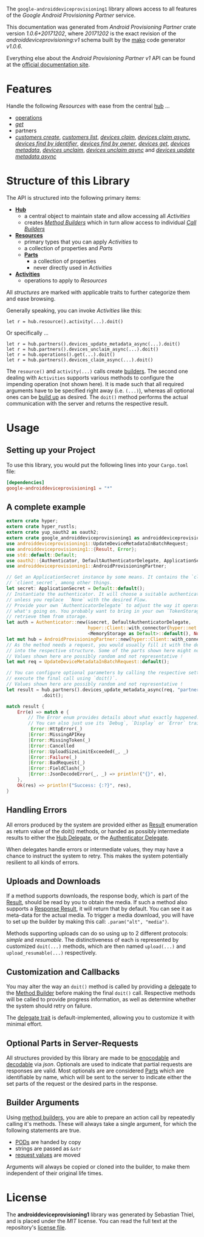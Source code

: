 <!---
DO NOT EDIT !
This file was generated automatically from 'src/mako/api/README.md.mako'
DO NOT EDIT !
-->
The `google-androiddeviceprovisioning1` library allows access to all features of the *Google Android Provisioning Partner* service.

This documentation was generated from *Android Provisioning Partner* crate version *1.0.6+20171202*, where *20171202* is the exact revision of the *androiddeviceprovisioning:v1* schema built by the [mako](http://www.makotemplates.org/) code generator *v1.0.6*.

Everything else about the *Android Provisioning Partner* *v1* API can be found at the
[official documentation site](https://developers.google.com/zero-touch/).
# Features

Handle the following *Resources* with ease from the central [hub](https://docs.rs/google-androiddeviceprovisioning1/1.0.6+20171202/google_androiddeviceprovisioning1/struct.AndroidProvisioningPartner.html) ... 

* [operations](https://docs.rs/google-androiddeviceprovisioning1/1.0.6+20171202/google_androiddeviceprovisioning1/struct.Operation.html)
 * [*get*](https://docs.rs/google-androiddeviceprovisioning1/1.0.6+20171202/google_androiddeviceprovisioning1/struct.OperationGetCall.html)
* partners
 * [*customers create*](https://docs.rs/google-androiddeviceprovisioning1/1.0.6+20171202/google_androiddeviceprovisioning1/struct.PartnerCustomerCreateCall.html), [*customers list*](https://docs.rs/google-androiddeviceprovisioning1/1.0.6+20171202/google_androiddeviceprovisioning1/struct.PartnerCustomerListCall.html), [*devices claim*](https://docs.rs/google-androiddeviceprovisioning1/1.0.6+20171202/google_androiddeviceprovisioning1/struct.PartnerDeviceClaimCall.html), [*devices claim async*](https://docs.rs/google-androiddeviceprovisioning1/1.0.6+20171202/google_androiddeviceprovisioning1/struct.PartnerDeviceClaimAsyncCall.html), [*devices find by identifier*](https://docs.rs/google-androiddeviceprovisioning1/1.0.6+20171202/google_androiddeviceprovisioning1/struct.PartnerDeviceFindByIdentifierCall.html), [*devices find by owner*](https://docs.rs/google-androiddeviceprovisioning1/1.0.6+20171202/google_androiddeviceprovisioning1/struct.PartnerDeviceFindByOwnerCall.html), [*devices get*](https://docs.rs/google-androiddeviceprovisioning1/1.0.6+20171202/google_androiddeviceprovisioning1/struct.PartnerDeviceGetCall.html), [*devices metadata*](https://docs.rs/google-androiddeviceprovisioning1/1.0.6+20171202/google_androiddeviceprovisioning1/struct.PartnerDeviceMetadataCall.html), [*devices unclaim*](https://docs.rs/google-androiddeviceprovisioning1/1.0.6+20171202/google_androiddeviceprovisioning1/struct.PartnerDeviceUnclaimCall.html), [*devices unclaim async*](https://docs.rs/google-androiddeviceprovisioning1/1.0.6+20171202/google_androiddeviceprovisioning1/struct.PartnerDeviceUnclaimAsyncCall.html) and [*devices update metadata async*](https://docs.rs/google-androiddeviceprovisioning1/1.0.6+20171202/google_androiddeviceprovisioning1/struct.PartnerDeviceUpdateMetadataAsyncCall.html)




# Structure of this Library

The API is structured into the following primary items:

* **[Hub](https://docs.rs/google-androiddeviceprovisioning1/1.0.6+20171202/google_androiddeviceprovisioning1/struct.AndroidProvisioningPartner.html)**
    * a central object to maintain state and allow accessing all *Activities*
    * creates [*Method Builders*](https://docs.rs/google-androiddeviceprovisioning1/1.0.6+20171202/google_androiddeviceprovisioning1/trait.MethodsBuilder.html) which in turn
      allow access to individual [*Call Builders*](https://docs.rs/google-androiddeviceprovisioning1/1.0.6+20171202/google_androiddeviceprovisioning1/trait.CallBuilder.html)
* **[Resources](https://docs.rs/google-androiddeviceprovisioning1/1.0.6+20171202/google_androiddeviceprovisioning1/trait.Resource.html)**
    * primary types that you can apply *Activities* to
    * a collection of properties and *Parts*
    * **[Parts](https://docs.rs/google-androiddeviceprovisioning1/1.0.6+20171202/google_androiddeviceprovisioning1/trait.Part.html)**
        * a collection of properties
        * never directly used in *Activities*
* **[Activities](https://docs.rs/google-androiddeviceprovisioning1/1.0.6+20171202/google_androiddeviceprovisioning1/trait.CallBuilder.html)**
    * operations to apply to *Resources*

All *structures* are marked with applicable traits to further categorize them and ease browsing.

Generally speaking, you can invoke *Activities* like this:

```Rust,ignore
let r = hub.resource().activity(...).doit()
```

Or specifically ...

```ignore
let r = hub.partners().devices_update_metadata_async(...).doit()
let r = hub.partners().devices_unclaim_async(...).doit()
let r = hub.operations().get(...).doit()
let r = hub.partners().devices_claim_async(...).doit()
```

The `resource()` and `activity(...)` calls create [builders][builder-pattern]. The second one dealing with `Activities` 
supports various methods to configure the impending operation (not shown here). It is made such that all required arguments have to be 
specified right away (i.e. `(...)`), whereas all optional ones can be [build up][builder-pattern] as desired.
The `doit()` method performs the actual communication with the server and returns the respective result.

# Usage

## Setting up your Project

To use this library, you would put the following lines into your `Cargo.toml` file:

```toml
[dependencies]
google-androiddeviceprovisioning1 = "*"
```

## A complete example

```Rust
extern crate hyper;
extern crate hyper_rustls;
extern crate yup_oauth2 as oauth2;
extern crate google_androiddeviceprovisioning1 as androiddeviceprovisioning1;
use androiddeviceprovisioning1::UpdateDeviceMetadataInBatchRequest;
use androiddeviceprovisioning1::{Result, Error};
use std::default::Default;
use oauth2::{Authenticator, DefaultAuthenticatorDelegate, ApplicationSecret, MemoryStorage};
use androiddeviceprovisioning1::AndroidProvisioningPartner;

// Get an ApplicationSecret instance by some means. It contains the `client_id` and 
// `client_secret`, among other things.
let secret: ApplicationSecret = Default::default();
// Instantiate the authenticator. It will choose a suitable authentication flow for you, 
// unless you replace  `None` with the desired Flow.
// Provide your own `AuthenticatorDelegate` to adjust the way it operates and get feedback about 
// what's going on. You probably want to bring in your own `TokenStorage` to persist tokens and
// retrieve them from storage.
let auth = Authenticator::new(&secret, DefaultAuthenticatorDelegate,
                              hyper::Client::with_connector(hyper::net::HttpsConnector::new(hyper_rustls::TlsClient::new())),
                              <MemoryStorage as Default>::default(), None);
let mut hub = AndroidProvisioningPartner::new(hyper::Client::with_connector(hyper::net::HttpsConnector::new(hyper_rustls::TlsClient::new())), auth);
// As the method needs a request, you would usually fill it with the desired information
// into the respective structure. Some of the parts shown here might not be applicable !
// Values shown here are possibly random and not representative !
let mut req = UpdateDeviceMetadataInBatchRequest::default();

// You can configure optional parameters by calling the respective setters at will, and
// execute the final call using `doit()`.
// Values shown here are possibly random and not representative !
let result = hub.partners().devices_update_metadata_async(req, "partnerId")
             .doit();

match result {
    Err(e) => match e {
        // The Error enum provides details about what exactly happened.
        // You can also just use its `Debug`, `Display` or `Error` traits
         Error::HttpError(_)
        |Error::MissingAPIKey
        |Error::MissingToken(_)
        |Error::Cancelled
        |Error::UploadSizeLimitExceeded(_, _)
        |Error::Failure(_)
        |Error::BadRequest(_)
        |Error::FieldClash(_)
        |Error::JsonDecodeError(_, _) => println!("{}", e),
    },
    Ok(res) => println!("Success: {:?}", res),
}

```
## Handling Errors

All errors produced by the system are provided either as [Result](https://docs.rs/google-androiddeviceprovisioning1/1.0.6+20171202/google_androiddeviceprovisioning1/enum.Result.html) enumeration as return value of 
the doit() methods, or handed as possibly intermediate results to either the 
[Hub Delegate](https://docs.rs/google-androiddeviceprovisioning1/1.0.6+20171202/google_androiddeviceprovisioning1/trait.Delegate.html), or the [Authenticator Delegate](https://docs.rs/yup-oauth2/*/yup_oauth2/trait.AuthenticatorDelegate.html).

When delegates handle errors or intermediate values, they may have a chance to instruct the system to retry. This 
makes the system potentially resilient to all kinds of errors.

## Uploads and Downloads
If a method supports downloads, the response body, which is part of the [Result](https://docs.rs/google-androiddeviceprovisioning1/1.0.6+20171202/google_androiddeviceprovisioning1/enum.Result.html), should be
read by you to obtain the media.
If such a method also supports a [Response Result](https://docs.rs/google-androiddeviceprovisioning1/1.0.6+20171202/google_androiddeviceprovisioning1/trait.ResponseResult.html), it will return that by default.
You can see it as meta-data for the actual media. To trigger a media download, you will have to set up the builder by making
this call: `.param("alt", "media")`.

Methods supporting uploads can do so using up to 2 different protocols: 
*simple* and *resumable*. The distinctiveness of each is represented by customized 
`doit(...)` methods, which are then named `upload(...)` and `upload_resumable(...)` respectively.

## Customization and Callbacks

You may alter the way an `doit()` method is called by providing a [delegate](https://docs.rs/google-androiddeviceprovisioning1/1.0.6+20171202/google_androiddeviceprovisioning1/trait.Delegate.html) to the 
[Method Builder](https://docs.rs/google-androiddeviceprovisioning1/1.0.6+20171202/google_androiddeviceprovisioning1/trait.CallBuilder.html) before making the final `doit()` call. 
Respective methods will be called to provide progress information, as well as determine whether the system should 
retry on failure.

The [delegate trait](https://docs.rs/google-androiddeviceprovisioning1/1.0.6+20171202/google_androiddeviceprovisioning1/trait.Delegate.html) is default-implemented, allowing you to customize it with minimal effort.

## Optional Parts in Server-Requests

All structures provided by this library are made to be [enocodable](https://docs.rs/google-androiddeviceprovisioning1/1.0.6+20171202/google_androiddeviceprovisioning1/trait.RequestValue.html) and 
[decodable](https://docs.rs/google-androiddeviceprovisioning1/1.0.6+20171202/google_androiddeviceprovisioning1/trait.ResponseResult.html) via *json*. Optionals are used to indicate that partial requests are responses 
are valid.
Most optionals are are considered [Parts](https://docs.rs/google-androiddeviceprovisioning1/1.0.6+20171202/google_androiddeviceprovisioning1/trait.Part.html) which are identifiable by name, which will be sent to 
the server to indicate either the set parts of the request or the desired parts in the response.

## Builder Arguments

Using [method builders](https://docs.rs/google-androiddeviceprovisioning1/1.0.6+20171202/google_androiddeviceprovisioning1/trait.CallBuilder.html), you are able to prepare an action call by repeatedly calling it's methods.
These will always take a single argument, for which the following statements are true.

* [PODs][wiki-pod] are handed by copy
* strings are passed as `&str`
* [request values](https://docs.rs/google-androiddeviceprovisioning1/1.0.6+20171202/google_androiddeviceprovisioning1/trait.RequestValue.html) are moved

Arguments will always be copied or cloned into the builder, to make them independent of their original life times.

[wiki-pod]: http://en.wikipedia.org/wiki/Plain_old_data_structure
[builder-pattern]: http://en.wikipedia.org/wiki/Builder_pattern
[google-go-api]: https://github.com/google/google-api-go-client

# License
The **androiddeviceprovisioning1** library was generated by Sebastian Thiel, and is placed 
under the *MIT* license.
You can read the full text at the repository's [license file][repo-license].

[repo-license]: https://github.com/Byron/google-apis-rsblob/master/LICENSE.md
